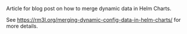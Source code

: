Article for blog post on how to merge dynamic data in Helm Charts.

See https://rm3l.org/merging-dynamic-config-data-in-helm-charts/ for more details.
